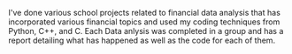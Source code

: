 I've done various school projects related to financial data analysis that has incorporated various financial topics and used my coding techniques from Python, C++, and C. 
Each Data anlysis was completed in a group and has a report detailing what has happened as well as the code for each of them.
